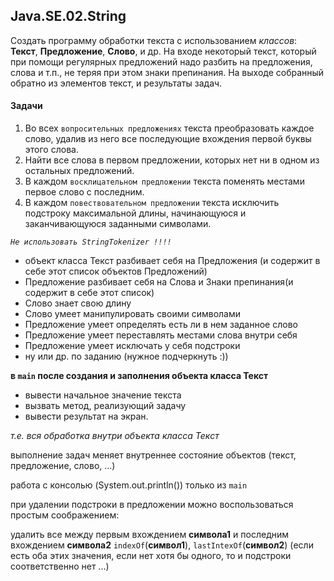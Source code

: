 
## Java.SE.02.String ##

Создать программу обработки текста с использованием *классов*: **Текст**, **Предложение**, **Слово**, и др. 
На входе некоторый текст, который при помощи
регулярных предложений надо разбить на предложения, слова и т.п., не теряя при
этом знаки препинания. На выходе собранный обратно из элементов текст, и результаты задач.

#### Задачи ####
1. Во всех `вопросительных предложениях` текста преобразовать каждое
слово, удалив из него все последующие вхождения первой буквы этого
слова.
2. Найти все слова в первом предложении, которых нет ни в одном из
остальных предложений.
3. В каждом `восклицательном предложении` текста поменять местами
первое слово с последним.
4. В каждом `повествовательном предложении` текста исключить подстроку
максимальной длины, начинающуюся и заканчивающуюся заданными
символами.

_`Не использовать StringTokenizer !!!!`_

- объект класса Текст разбивает себя на Предложения (и содержит в себе этот список
объектов Предложений)
- Предложение разбивает себя на Слова и Знаки препинания(и содержит в себе этот список)
- Слово знает свою длину
- Слово умеет манипулировать своими символами
- Предложение умеет определять есть ли в нем заданное слово
- Предложение умеет переставлять местами слова внутри себя
- Предложение умеет исключать у себя подстроки
- ну или др. по заданию (нужное подчеркнуть :))

**в `main` после создания и заполнения объекта класса Текст**
- вывести начальное значение текста
- вызвать метод, реализующий задачу
- вывести результат на экран.

_т.е. вся обработка внутри объекта класса Текст_

выполнение задач меняет внутреннее состояние объектов (текст, предложение, слово, ...)

работа с консолью (System.out.println()) только из `main`

при удалении подстроки в предложении можно воспользоваться простым соображением:

удалить все между первым вхождением **символа1** и последним вхождением **символа2**
`indexOf`(**символ1**), `lastIntexOf`(**символ2**)
(если есть оба этих значения, если нет хотя бы одного, то и подстроки соответственно
нет ...)
